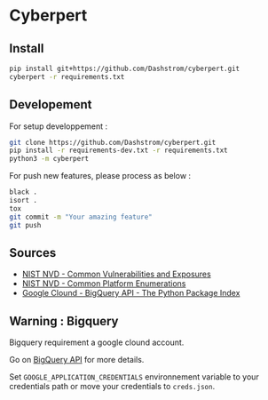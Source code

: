 # Cyberpert

## Install

```sh
pip install git+https://github.com/Dashstrom/cyberpert.git
cyberpert -r requirements.txt
```

## Developement

For setup developpement :

```sh
git clone https://github.com/Dashstrom/cyberpert.git
pip install -r requirements-dev.txt -r requirements.txt
python3 -m cyberpert
```

For push new features, please process as below :

```sh
black .
isort .
tox
git commit -m "Your amazing feature"
git push
```

## Sources

- [NIST NVD - Common Vulnerabilities and Exposures](https://nvd.nist.gov/vuln/data-feeds#JSON_FEED)
- [NIST NVD - Common Platform Enumerations](https://nvd.nist.gov/feeds/xml/cpe/dictionary/official-cpe-dictionary_v2.3.xml.zip)
- [Google Clound - BigQuery API - The Python Package Index](https://packaging.python.org/en/latest/guides/analyzing-pypi-package-downloads/)

## Warning : Bigquery

Bigquery requirement a google clound account.

Go on [BigQuery API](https://console.cloud.google.com/apis/library/bigquery.googleapis.com) for more details.

Set `GOOGLE_APPLICATION_CREDENTIALS` environnement variable to your credentials path or move your credentials to `creds.json`.
